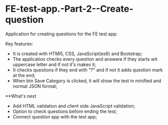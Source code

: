 # FE-test-app.-Part-2--Create-question

Application for creating questions for the FE test app:

Key features:

* It is created  with HTMl5, CSS, JavaScript(es6) and Bootstrap;
* The application checks every question and answere if they starts wit uppercase letter and if not it's makes it;
* It checks questions  if they end with "?" and if not it adds question mark at the end;
* When btn Save Category is clicked, it will show the test in minified and normal JSON format;

**What's next

* Add HTML validation and  client side JavaScript validation;
* Option to check  questions before ending the test;
* Connect  question app with the test app;
